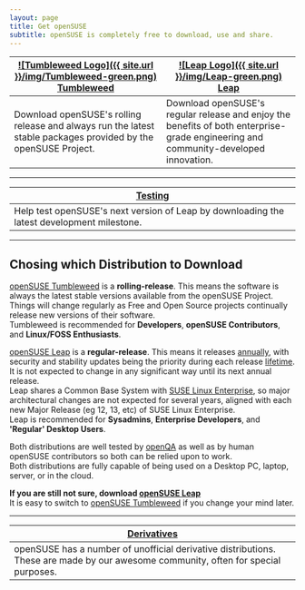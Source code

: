 ```yaml
---
layout: page
title: Get openSUSE
subtitle: openSUSE is completely free to download, use and share. 
---
```

| [![Tumbleweed Logo]({{ site.url }}/img/Tumbleweed-green.png)](tumbleweed) [Tumbleweed](tumbleweed) | [![Leap Logo]({{ site.url }}/img/Leap-green.png)](leap) [Leap](leap) |
| --------------------------------------- | --------------------------- |
| Download openSUSE's rolling release and always run the latest stable packages provided by the openSUSE Project. | Download openSUSE's regular release and enjoy the benefits of both enterprise-grade engineering and community-developed innovation. |

***

| [Testing](testing) |
| --------------------------------- |
| Help test openSUSE's next version of Leap by downloading the latest development milestone. |

***

## Chosing which Distribution to Download

[openSUSE Tumbleweed](tumbleweed) is a **rolling-release**. This means the software is always the latest stable versions available from the openSUSE Project. Things will change regularly as Free and Open Source projects continually release new versions of their software.  
Tumbleweed is recommended for **Developers**, **openSUSE Contributors**, and **Linux/FOSS Enthusiasts**.

[openSUSE Leap](leap) is a **regular-release**. This means it releases [annually](https://en.opensuse.org/openSUSE:Roadmap), with security and stability updates being the priority during each release [lifetime](https://en.opensuse.org/Lifetime). It is not expected to change in any significant way until its next annual release.  
Leap shares a Common Base System with [SUSE Linux Enterprise](https://www.suse.com/products/server/), so major architectural changes are not expected for several years, aligned with each new Major Release (eg 12, 13, etc) of SUSE Linux Enterprise.  
Leap is recommended for **Sysadmins**, **Enterprise Developers**, and **'Regular' Desktop Users**.

Both distributions are well tested by [openQA](https://openqa.opensuse.org) as well as by human openSUSE contributors so both can be relied upon to work.  
Both distributions are fully capable of being used on a Desktop PC, laptop, server, or in the cloud.

**If you are still not sure, download [openSUSE Leap](leap)**  
It is easy to switch to [openSUSE Tumbleweed](tumbleweed) if you change your mind later.

***


| [Derivatives](https://en.opensuse.org/Derivatives) |
| --------------------------------- |
| openSUSE has a number of unofficial derivative distributions. These are made by our awesome community, often for special purposes. |
